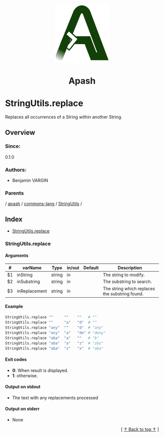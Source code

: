 
<div align='center' id='apash-top'>
  <a href='https://github.com/hastec-fr/apash'>
    <img alt='apash-logo' src='../../../../../../assets/apash-logo.svg'/>
  </a>

  # Apash
</div>

# StringUtils.replace

Replaces all occurrences of a String within another String.

## Overview

### Since:
0.1.0

### Authors:
* Benjamin VARGIN

### Parents
<!-- apash.parentBegin -->
[](../../../../.md) / [apash](../../../apash.md) / [commons-lang](../../commons-lang.md) / [StringUtils](../StringUtils.md) / 
<!-- apash.parentEnd -->

## Index

* [StringUtils.replace](#stringutilsreplace)

### StringUtils.replace

#### Arguments
| #      | varName        | Type          | in/out   | Default    | Description                           |
|--------|----------------|---------------|----------|------------|---------------------------------------|
| $1     | inString       | string        | in       |            | The string to modify.                 |
| $2     | inSubstring    | string        | in       |            | The substring to search.              |
| $3     | inReplacement  | string        | in       |            | The string which replaces the substring found. |

#### Example

```bash
StringUtils.replace ""     ""    ""   # ""
StringUtils.replace ""     "a"   "d"  # ""
StringUtils.replace "any"  ""    "d"  # "any"
StringUtils.replace "any"  "a"   "de" # "deny"
StringUtils.replace "aba"  "a"   ""   # "b"
StringUtils.replace "aba"  "a"   "z"  # "zbz"
StringUtils.replace "aba"  "z"   "x"  # "aba"
```

#### Exit codes

* **0**: When result is displayed.
* **1**: otherwise.

#### Output on stdout

* The text with any replacements processed

#### Output on stderr

* None


  <div align='right'>[ <a href='#apash-top'>↑ Back to top ↑</a> ]</div>

